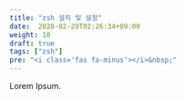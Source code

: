 ```yaml
---
title: "zsh 설치 및 설정"
date:  2020-02-29T02:26:34+09:00
weight: 10
draft: true
tags: ["zsh"]
pre: "<i class='fas fa-minus'></i>&nbsp;"
---
```


Lorem Ipsum.